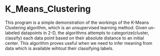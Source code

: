 # K_Means_Clustering
This program is a simple demonstration of the workings of the K-Means Clustering algorithm, which is an unsupervised learning method. Given un-labeled datapoints in 2-D, the algorithms attempts to categorize(cluster, classify) each data point based on their absolute distance to an initial center. This algorithm proves useful when we need to infer meaning from data which is available wihtout their classifying labels.
